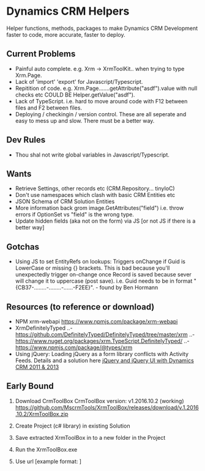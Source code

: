 # Dynamics CRM Helpers
Helper functions, methods, packages to make Dynamics CRM Development faster to code, more accurate, faster to deploy.

## Current Problems
- Painful auto complete. e.g. Xrm -> XrmToolKit.. when trying to type Xrm.Page.
- Lack of 'import' 'export' for Javascript/Typescript.
- Repitition of code. e.g. Xrm.Page.......getAttribute("asdf").value with null checks etc COULD BE Helper.getValue("asdf").
- Lack of TypeScript. i.e. hard to move around code with F12 between files and F2 between files.
- Deploying / checkingin / version control. These are all seperate and easy to mess up and slow. There must be a better way.

## Dev Rules
- Thou shal not write global variables in Javascript/Typescript.

## Wants
- Retrieve Settings, other records etc (CRM.Repository... tinyIoC)
- Don't use namespaces which clash with basic CRM Entities etc
- JSON Schema of CRM Solution Entities
- More information back grom image.GetAttributes<OptionSet>("field") i.e. throw errors if OptionSet vs "field" is the wrong type.
- Update hidden fields (aka not on the form) via JS [or not JS if there is a better way]

## Gotchas
- Using JS to set EntityRefs on lookups: Triggers onChange if Guid is LowerCase or missing {} brackets. This is bad because you'll unexpectedly trigger on-change once Record is saved because sever will change it to uppercase (post save). i.e. Guid needs to be in format "{CB37-........-........-......-F2EE}". - found by Ben Hormann


## Resources (to reference or download)
- NPM xrm-webapi https://www.npmjs.com/package/xrm-webapi
- XrmDefinitelyTyped 
..- https://github.com/DefinitelyTyped/DefinitelyTyped/tree/master/xrm
..- https://www.nuget.org/packages/xrm.TypeScript.DefinitelyTyped/
..- https://www.npmjs.com/package/@types/xrm 
- Using jQuery: Loading jQuery as a form library conflicts with Activity Feeds. Details and a solution here [jQuery and jQuery UI with Dynamics CRM 2011 & 2013](https://community.dynamics.com/crm/b/develop1/archive/2013/08/08/jquery-and-jquery-ui-with-dynamics-crm-2011-amp-2013)


## Early Bound
1. Download CrmToolBox
CrmToolBox version: v1.2016.10.2 (working) 
https://github.com/MscrmTools/XrmToolBox/releases/download/v.1.2016.10.2/XrmToolBox.zip

2. Create Project (c# library) in existing Solution

3. Save extracted XrmToolBox in to a new folder in the Project

4. Run the XrmToolBox.exe

5. Use url [example format: ]
